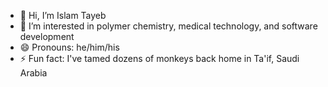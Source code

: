 - 👋 Hi, I’m Islam Tayeb
- 👀 I’m interested in polymer chemistry, medical technology, and software development
- 😄 Pronouns: he/him/his
- ⚡ Fun fact: I've tamed dozens of monkeys back home in Ta'if, Saudi Arabia
